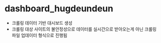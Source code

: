 # dashboard_hugdeundeun
- 크롤링 데이터 기반 대시보드 생성
- 크롤링 대상 사이트의 불안정성으로 데이터를 실시간으로 받아오는게 아닌 크롤링 파일 업데이터 형식으로 진행됨
